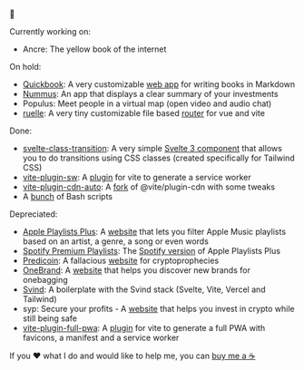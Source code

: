 👋

Currently working on:

- Ancre: The yellow book of the internet

On hold:

- [Quickbook](https://github.com/quickbookio): A very customizable [web app](https://quickbook.io/) for writing books in Markdown
- [Nummus](https://github.com/gawlk/nummus): An app that displays a clear summary of your investments
- Populus: Meet people in a virtual map (open video and audio chat)
- [ruelle](https://github.com/gawlk/ruelle): A very tiny customizable file based [router](https://www.npmjs.com/package/ruelle) for vue and vite

Done:

- [svelte-class-transition](https://github.com/gawlk/svelte-class-transition): A very simple [Svelte 3 component](https://www.npmjs.com/package/svelte-class-transition) that allows you to do transitions using CSS classes (created specifically for Tailwind CSS)
- [vite-plugin-sw](https://github.com/gawlk/vite-plugin-sw): A [plugin](https://www.npmjs.com/package/vite-plugin-sw) for vite to generate a service worker 
- [vite-plugin-cdn-auto](https://github.com/gawlk/vite-plugin-cdn-auto): A [fork](https://www.npmjs.com/package/vite-plugin-cdn-auto) of @vite/plugin-cdn with some tweaks
- A [bunch](https://github.com/gawlk?tab=repositories&q=&type=&language=shell) of Bash scripts

Depreciated:

- [Apple Playlists Plus](https://github.com/gawlk/apple-playlists-plus): A [website](https://apple-playlists-plus.gawlk.workers.dev/) that lets you filter Apple Music playlists based on an artist, a genre, a song or even words
- [Spotify Premium Playlists](https://github.com/gawlk/spotify-premium-playlists): The [Spotify version](https://spotify-premium-playlists.gawlk.workers.dev/) of Apple Playlists Plus
- [Predicoin](https://github.com/gawlk/predicoin): A fallacious [website](https://predicoin.gawlk.workers.dev) for cryptoprophecies
- [OneBrand](https://github.com/gawlk/onebrand): A [website](https://onebrand.vercel.app/) that helps you discover new brands for onebagging
- [Svind](https://github.com/gawlk/svind): A boilerplate with the Svind stack (Svelte, Vite, Vercel and Tailwind)
- syp: Secure your profits - A [website](https://syp.tech) that helps you invest in crypto while still being safe
- [vite-plugin-full-pwa](https://github.com/gawlk/vite-plugin-full-pwa): A [plugin](https://www.npmjs.com/package/vite-plugin-full-pwa) for vite to generate a full PWA with favicons, a manifest and a service worker 

If you ❤️ what I do and would like to help me, you can [buy me a ☕️](https://www.buymeacoffee.com/gawlk)

